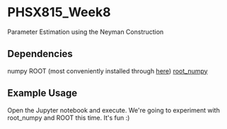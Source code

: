 # PHSX815_Week8

Parameter Estimation using the Neyman Construction

## Dependencies

numpy
ROOT (most conveniently installed through [here](https://iscinumpy.gitlab.io/post/root-conda/))
[root_numpy](http://scikit-hep.org/root_numpy/index.html)

## Example Usage

Open the Jupyter notebook and execute. We're going to experiment with root_numpy and ROOT this time. It's fun :)
